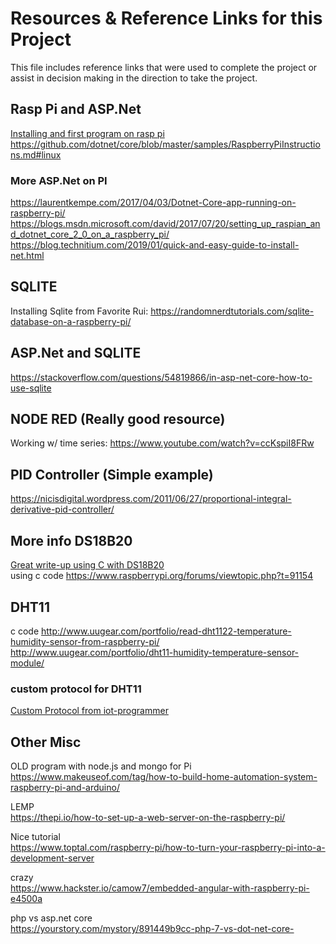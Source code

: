 # Resources & Reference Links for this Project  
This file includes reference links that were used to complete the project or assist in decision making in the direction to take the project.  

## Rasp Pi and ASP.Net  
[Installing and first program on rasp pi](https://thomaslevesque.com/2018/04/17/hosting-an-asp-net-core-2-application-on-a-raspberry-pi/)  
https://github.com/dotnet/core/blob/master/samples/RaspberryPiInstructions.md#linux  
### More ASP.Net on PI  
https://laurentkempe.com/2017/04/03/Dotnet-Core-app-running-on-raspberry-pi/  
https://blogs.msdn.microsoft.com/david/2017/07/20/setting_up_raspian_and_dotnet_core_2_0_on_a_raspberry_pi/  
https://blog.technitium.com/2019/01/quick-and-easy-guide-to-install-net.html  

## SQLITE
Installing Sqlite from Favorite Rui: https://randomnerdtutorials.com/sqlite-database-on-a-raspberry-pi/  

## ASP.Net and SQLITE  
https://stackoverflow.com/questions/54819866/in-asp-net-core-how-to-use-sqlite   
## NODE RED (Really good resource)
Working w/ time series:  https://www.youtube.com/watch?v=ccKspiI8FRw

## PID Controller (Simple example)
https://nicisdigital.wordpress.com/2011/06/27/proportional-integral-derivative-pid-controller/  

## More info DS18B20
[Great write-up using C with DS18B20](https://www.iot-programmer.com/index.php/books/22-raspberry-pi-and-the-iot-in-c/chapters-raspberry-pi-and-the-iot-in-c/38-raspberry-pi-and-the-iot-in-c-ds18b20-temperature-sensor)  
using c code https://www.raspberrypi.org/forums/viewtopic.php?t=91154  

## DHT11
c code http://www.uugear.com/portfolio/read-dht1122-temperature-humidity-sensor-from-raspberry-pi/  
http://www.uugear.com/portfolio/dht11-humidity-temperature-sensor-module/   
### custom protocol for DHT11
[Custom Protocol from iot-programmer](https://www.iot-programmer.com/index.php/books/22-raspberry-pi-and-the-iot-in-c/chapters-raspberry-pi-and-the-iot-in-c/41-raspberry-pi-and-the-iot-in-c-a-custom-protocol-the-dht11-dht22?start=3)  

## Other Misc
OLD program with node.js and mongo for Pi  
https://www.makeuseof.com/tag/how-to-build-home-automation-system-raspberry-pi-and-arduino/    

LEMP  
https://thepi.io/how-to-set-up-a-web-server-on-the-raspberry-pi/  


Nice tutorial  
https://www.toptal.com/raspberry-pi/how-to-turn-your-raspberry-pi-into-a-development-server 

crazy  
https://www.hackster.io/camow7/embedded-angular-with-raspberry-pi-e4500a
 
php vs asp.net core  
https://yourstory.com/mystory/891449b9cc-php-7-vs-dot-net-core- 